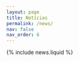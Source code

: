 ```yaml
---
layout: page
title: Notícias
permalink: /news/
nav: false
nav_order: 6
---
```


{% include news.liquid %}
